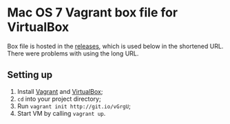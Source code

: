 # Mac OS 7 Vagrant box file for VirtualBox

Box file is hosted in the [releases](https://github.com/jefftherobot/vagrant-box-os7/releases), which is used below in the shortened URL. There were problems with using the long URL. 

Setting up
--
1. Install [Vagrant](https://docs.vagrantup.com/v2/installation/) and [VirtualBox](https://www.virtualbox.org/wiki/Downloads);
2. ```cd``` into your project directory;
3. Run ```vagrant init http://git.io/vGrgU```;
4. Start VM by calling ```vagrant up```.
